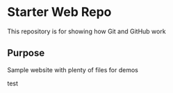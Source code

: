 # Starter Web Repo

This repository is for showing how Git and GitHub work

## Purpose

Sample website with plenty of files for demos

test